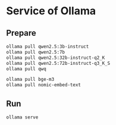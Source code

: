 # Service of Ollama

## Prepare

```bash
ollama pull qwen2.5:3b-instruct
ollama pull qwen2.5:7b
ollama pull qwen2.5:32b-instruct-q2_K
ollama pull qwen2.5:72b-instruct-q3_K_S
ollama pull qwq

ollama pull bge-m3
ollama pull nomic-embed-text
```

## Run

```bash
ollama serve
```

